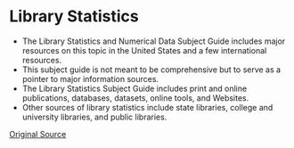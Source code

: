 # Library Statistics

* The Library Statistics and Numerical Data Subject Guide includes major resources on this topic in the United States and a few international resources.   
* This subject guide is not meant to be comprehensive but to serve as a pointer to major information sources.   
* The Library Statistics Subject Guide includes print and online publications, databases, datasets, online tools, and Websites.   
* Other sources of library statistics include state libraries, college and university libraries, and public libraries.

[Original Source](https://www.nlm.nih.gov/services/Subject_Guides/librarystatistics/ "Original Source-National Library of Medicine")

[1]: /services/Subject_Guides/healthstatistics/internationalstatisticsandnumericaldata/internationaldiseasesanddisorders/index.html
[2]: /services/Subject_Guides/librarystatistics/organizationsandgovernmentagencies/index.html
  
